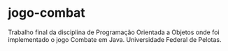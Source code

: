 # jogo-combat
Trabalho final da disciplina de Programação Orientada a Objetos onde foi implementado o jogo Combate em Java. Universidade Federal de Pelotas.
